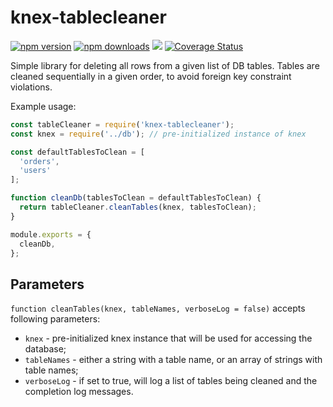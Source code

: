 # knex-tablecleaner

[![npm version](http://img.shields.io/npm/v/knex-tablecleaner.svg)](https://npmjs.org/package/knex-tablecleaner)
[![npm downloads](https://img.shields.io/npm/dm/knex-tablecleaner.svg)](https://npmjs.org/package/knex-tablecleaner)
![](https://github.com/kibertoad/knex-tablecleaner/workflows/CI/badge.svg)
[![Coverage Status](https://coveralls.io/repos/kibertoad/knex-tablecleaner/badge.svg?branch=master)](https://coveralls.io/r/kibertoad/knex-tablecleaner?branch=master)

Simple library for deleting all rows from a given list of DB tables.
Tables are cleaned sequentially in a given order, to avoid foreign key constraint violations.

Example usage:

```js
const tableCleaner = require('knex-tablecleaner');
const knex = require('../db'); // pre-initialized instance of knex

const defaultTablesToClean = [
  'orders',
  'users'
];

function cleanDb(tablesToClean = defaultTablesToClean) {
  return tableCleaner.cleanTables(knex, tablesToClean);
}

module.exports = {
  cleanDb,
};
```

## Parameters

`function cleanTables(knex, tableNames, verboseLog = false)` accepts following parameters:
* `knex` - pre-initialized knex instance that will be used for accessing the database;
* `tableNames` - either a string with a table name, or an array of strings with table names;
* `verboseLog` - if set to true, will log a list of tables being cleaned and the completion log messages.

